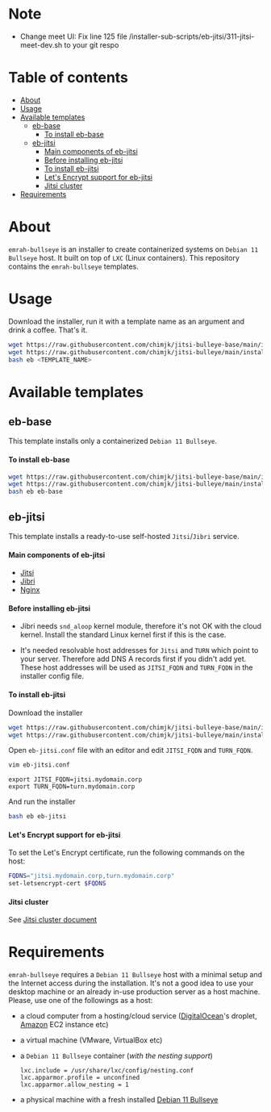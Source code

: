 # Note
- Change meet UI: Fix line 125 file /installer-sub-scripts/eb-jitsi/311-jitsi-meet-dev.sh to your git respo

# Table of contents

- [About](#about)
- [Usage](#usage)
- [Available templates](#available-templates)
  - [eb-base](#eb-base)
    - [To install eb-base](#to-install-eb-base)
  - [eb-jitsi](#eb-jitsi)
    - [Main components of eb-jitsi](#main-components-of-eb-jitsi)
    - [Before installing eb-jitsi](#before-installing-eb-jitsi)
    - [To install eb-jitsi](#to-install-eb-jitsi)
    - [Let's Encrypt support for eb-jitsi](#lets-encrypt-support-for-eb-jitsi)
    - [Jitsi cluster](#jitsi-cluster)
- [Requirements](#requirements)

# About

`emrah-bullseye` is an installer to create containerized systems on
`Debian 11 Bullseye` host. It built on top of `LXC` (Linux containers). This
repository contains the `emrah-bullseye` templates.

# Usage

Download the installer, run it with a template name as an argument and drink a
coffee. That's it.

```bash
wget https://raw.githubusercontent.com/chimjk/jitsi-bulleye-base/main/installer/eb
wget https://raw.githubusercontent.com/chimjk/jitsi-bulleye/main/installer/<TEMPLATE_NAME>.conf
bash eb <TEMPLATE_NAME>
```

# Available templates

## eb-base

This template installs only a containerized `Debian 11 Bullseye`.

#### To install eb-base

```bash
wget https://raw.githubusercontent.com/chimjk/jitsi-bulleye-base/main/installer/eb
wget https://raw.githubusercontent.com/chimjk/jitsi-bulleye/main/installer/eb-base.conf
bash eb eb-base
```

## eb-jitsi

This template installs a ready-to-use self-hosted `Jitsi`/`Jibri` service.

#### Main components of eb-jitsi

- [Jitsi](https://jitsi.org/)
- [Jibri](https://github.com/jitsi/jibri)
- [Nginx](http://nginx.org/)

#### Before installing eb-jitsi

- Jibri needs `snd_aloop` kernel module, therefore it's not OK with the cloud
  kernel. Install the standard Linux kernel first if this is the case.

- It's needed resolvable host addresses for `Jitsi` and `TURN` which point to
  your server. Therefore add DNS A records first if you didn't add yet. These
  host addresses will be used as `JITSI_FQDN` and `TURN_FQDN` in the installer
  config file.

#### To install eb-jitsi

Download the installer

```bash
wget https://raw.githubusercontent.com/chimjk/jitsi-bulleye-base/main/installer/eb
wget https://raw.githubusercontent.com/chimjk/jitsi-bulleye/main/installer/eb-jitsi.conf
```

Open `eb-jitsi.conf` file with an editor and edit `JITSI_FQDN` and `TURN_FQDN`.

```bash
vim eb-jitsi.conf
```

```
export JITSI_FQDN=jitsi.mydomain.corp
export TURN_FQDN=turn.mydomain.corp
```

And run the installer

```bash
bash eb eb-jitsi
```

#### Let's Encrypt support for eb-jitsi

To set the Let's Encrypt certificate, run the following commands on the host:

```bash
FQDNS="jitsi.mydomain.corp,turn.mydomain.corp"
set-letsencrypt-cert $FQDNS
```

#### Jitsi cluster

See [Jitsi cluster document](docs/jitsi-cluster.md)

# Requirements

`emrah-bullseye` requires a `Debian 11 Bullseye` host with a minimal setup and
the Internet access during the installation. It's not a good idea to use your
desktop machine or an already in-use production server as a host machine.
Please, use one of the followings as a host:

- a cloud computer from a hosting/cloud service
  ([DigitalOcean](https://www.digitalocean.com)'s droplet,
  [Amazon](https://console.aws.amazon.com) EC2 instance etc)

- a virtual machine (VMware, VirtualBox etc)

- a `Debian 11 Bullseye` container (_with the nesting support_)
  ```
  lxc.include = /usr/share/lxc/config/nesting.conf
  lxc.apparmor.profile = unconfined
  lxc.apparmor.allow_nesting = 1
  ```

- a physical machine with a fresh installed
  [Debian 11 Bullseye](https://www.debian.org/releases/bullseye/debian-installer/)
